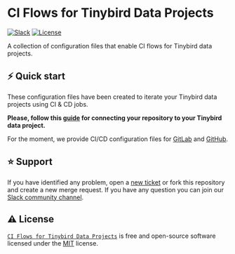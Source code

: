 # CI Flows for Tinybird Data Projects

[![Slack][slack_img]][slack_community_url]
[![License][repo_license_img]][repo_license_url]

A collection of configuration files that enable CI flows for Tinybird data projects.

## ⚡️ Quick start

These configuration files have been created to iterate your Tinybird data projects using CI & CD jobs.

**Please, follow this [guide](working_with_git_guide_url) for connecting your repository to your Tinybird data project.**

For the moment, we provide CI/CD configuration files for [GitLab](repo_gitlab_url) and [GitHub](repo_github_url).

## ⭐️ Support

If you have identified any problem, open a [new ticket](repo_issues_url) or fork this repository and create a new merge request. If you have any question you can join our [Slack community channel](slack_community_url).


## ⚠️ License

[`CI Flows for Tinybird Data Projects`][repo_url] is free and open-source software licensed under the [MIT][repo_license_url] license.


<!-- Links -->
[repo_url]: https://github.com/tinybirdco/ci
[repo_license_url]: https://github.com/tinybirdco/ci/blob/main/LICENSE
[repo_issues_url]: https://github.com/tinybirdco/ci/issues
[repo_gitlab_url]: https://github.com/tinybirdco/ci/blob/main/gitlab
[repo_github_url]: https://github.com/tinybirdco/ci/blob/main/github
[slack_community_url]: https://www.tinybird.co/join-our-slack-community
[working_with_git_guide_url]: https://www.tinybird.co/docs/guides/working-with-git.html

<!-- Images -->
[slack_img]: https://img.shields.io/badge/slack-chat-1FCC83?style=for-the-badge&logo=slack
[repo_license_img]: https://img.shields.io/badge/license-MIT-red?style=for-the-badge&logo=none

